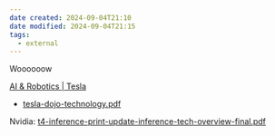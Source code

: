 ```yaml
---
date created: 2024-09-04T21:10
date modified: 2024-09-04T21:15
tags:
  - external
---
```


Woooooow

[AI & Robotics | Tesla](https://www.tesla.com/AI) 

- [tesla-dojo-technology.pdf](https://digitalassets.tesla.com/tesla-contents/image/upload/tesla-dojo-technology.pdf) 

Nvidia: [t4-inference-print-update-inference-tech-overview-final.pdf](https://www.nvidia.com/content/dam/en-zz/Solutions/Data-Center/tesla-product-literature/t4-inference-print-update-inference-tech-overview-final.pdf) 
